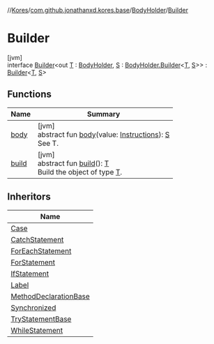 //[Kores](../../../../index.md)/[com.github.jonathanxd.kores.base](../../index.md)/[BodyHolder](../index.md)/[Builder](index.md)

# Builder

[jvm]\
interface [Builder](index.md)<out [T](index.md) : [BodyHolder](../index.md), [S](index.md) : [BodyHolder.Builder](index.md)<[T](index.md), [S](index.md)>> : [Builder](../../../com.github.jonathanxd.kores.builder/-builder/index.md)<[T](index.md), [S](index.md)>

## Functions

| Name | Summary |
|---|---|
| [body](body.md) | [jvm]<br>abstract fun [body](body.md)(value: [Instructions](../../../com.github.jonathanxd.kores/-instructions/index.md)): [S](index.md)<br>See T. |
| [build](../../../com.github.jonathanxd.kores.builder/-builder/build.md) | [jvm]<br>abstract fun [build](../../../com.github.jonathanxd.kores.builder/-builder/build.md)(): [T](index.md)<br>Build the object of type [T](../../../com.github.jonathanxd.kores.builder/-builder/index.md). |

## Inheritors

| Name |
|---|
| [Case](../../-case/-builder/index.md) |
| [CatchStatement](../../-catch-statement/-builder/index.md) |
| [ForEachStatement](../../-for-each-statement/-builder/index.md) |
| [ForStatement](../../-for-statement/-builder/index.md) |
| [IfStatement](../../-if-statement/-builder/index.md) |
| [Label](../../-label/-builder/index.md) |
| [MethodDeclarationBase](../../-method-declaration-base/-builder/index.md) |
| [Synchronized](../../-synchronized/-builder/index.md) |
| [TryStatementBase](../../-try-statement-base/-builder/index.md) |
| [WhileStatement](../../-while-statement/-builder/index.md) |
